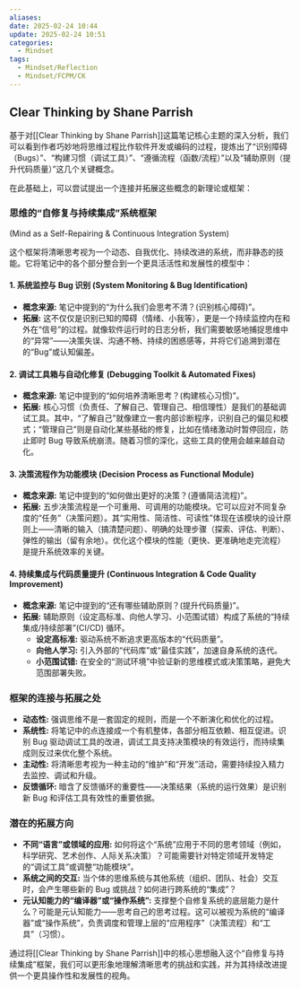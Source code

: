 ```yaml
---
aliases:
date: 2025-02-24 10:44
update: 2025-02-24 10:51
categories:
  - Mindset
tags:
  - Mindset/Reflection
  - Mindset/FCPM/CK
---
```

## Clear Thinking by Shane Parrish

基于对[[Clear Thinking by Shane Parrish]]这篇笔记核心主题的深入分析，我们可以看到作者巧妙地将思维过程比作软件开发或编码的过程，提炼出了“识别障碍（Bugs）”、“构建习惯（调试工具）”、“遵循流程（函数/流程）”以及“辅助原则（提升代码质量）”这几个关键概念。

在此基础上，可以尝试提出一个连接并拓展这些概念的新理论或框架：

### 思维的“自修复与持续集成”系统框架
(Mind as a Self-Repairing & Continuous Integration System)

这个框架将清晰思考视为一个动态、自我优化、持续改进的系统，而非静态的技能。它将笔记中的各个部分整合到一个更具活活性和发展性的模型中：

#### 1. 系统监控与 Bug 识别 (System Monitoring & Bug Identification)

*   **概念来源:** 笔记中提到的“为什么我们会思考不清？(识别核心障碍)”。
*   **拓展:** 这不仅仅是识别已知的障碍（情绪、小我等），更是一个持续监控内在和外在“信号”的过程。就像软件运行时的日志分析，我们需要敏感地捕捉思维中的“异常”——决策失误、沟通不畅、持续的困惑感等，并将它们追溯到潜在的“Bug”或认知偏差。

#### 2. 调试工具箱与自动化修复 (Debugging Toolkit & Automated Fixes)

*   **概念来源:** 笔记中提到的“如何培养清晰思考？(构建核心习惯)”。
*   **拓展:** 核心习惯（负责任、了解自己、管理自己、相信理性）是我们的基础调试工具。其中，“了解自己”就像建立一套内部诊断程序，识别自己的偏见和模式；“管理自己”则是自动化某些基础的修复，比如在情绪激动时暂停回应，防止即时 Bug 导致系统崩溃。随着习惯的深化，这些工具的使用会越来越自动化。

#### 3. 决策流程作为功能模块 (Decision Process as Functional Module)

*   **概念来源:** 笔记中提到的“如何做出更好的决策？(遵循简洁流程)”。
*   **拓展:** 五步决策流程是一个可重用、可调用的功能模块。它可以应对不同复杂度的“任务”（决策问题）。其“实用性、简洁性、可读性”体现在该模块的设计原则上——清晰的输入（搞清楚问题）、明确的处理步骤（探索、评估、判断）、弹性的输出（留有余地）。优化这个模块的性能（更快、更准确地走完流程）是提升系统效率的关键。

#### 4. 持续集成与代码质量提升 (Continuous Integration & Code Quality Improvement)

*   **概念来源:** 笔记中提到的“还有哪些辅助原则？(提升代码质量)”。
*   **拓展:** 辅助原则（设定高标准、向他人学习、小范围试错）构成了系统的“持续集成/持续部署”(CI/CD) 循环。
    *   **设定高标准:** 驱动系统不断追求更高版本的“代码质量”。
    *   **向他人学习:** 引入外部的“代码库”或“最佳实践”，加速自身系统的迭代。
    *   **小范围试错:** 在安全的“测试环境”中验证新的思维模式或决策策略，避免大范围部署失败。

### 框架的连接与拓展之处

*   **动态性:** 强调思维不是一套固定的规则，而是一个不断演化和优化的过程。
*   **系统性:** 将笔记中的点连接成一个有机整体，各部分相互依赖、相互促进。识别 Bug 驱动调试工具的改进，调试工具支持决策模块的有效运行，而持续集成则反过来优化整个系统。
*   **主动性:** 将清晰思考视为一种主动的“维护”和“开发”活动，需要持续投入精力去监控、调试和升级。
*   **反馈循环:** 暗含了反馈循环的重要性——决策结果（系统的运行效果）是识别新 Bug 和评估工具有效性的重要依据。

### 潜在的拓展方向

*   **不同“语言”或领域的应用:** 如何将这个“系统”应用于不同的思考领域（例如，科学研究、艺术创作、人际关系决策）？可能需要针对特定领域开发特定的“调试工具”或调整“功能模块”。
*   **系统之间的交互:** 当个体的思维系统与其他系统（组织、团队、社会）交互时，会产生哪些新的 Bug 或挑战？如何进行跨系统的“集成”？
*   **元认知能力的“编译器”或“操作系统”:** 支撑整个自修复系统的底层能力是什么？可能是元认知能力——思考自己的思考过程。这可以被视为系统的“编译器”或“操作系统”，负责调度和管理上层的“应用程序”（决策流程）和“工具”（习惯）。

通过将[[Clear Thinking by Shane Parrish]]中的核心思想融入这个“自修复与持续集成”框架，我们可以更形象地理解清晰思考的挑战和实践，并为其持续改进提供一个更具操作性和发展性的视角。